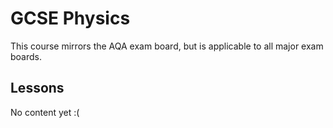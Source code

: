 # GCSE Physics

This course mirrors the AQA exam board, but is applicable to all major
exam boards.

## Lessons

No content yet :\(


